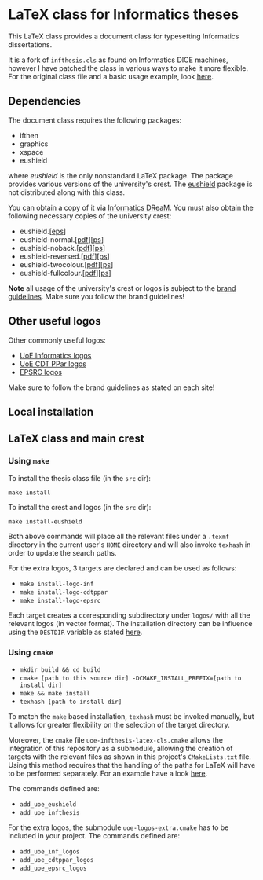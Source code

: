 # LaTeX class for Informatics theses
This LaTeX class provides a document class for typesetting Informatics dissertations. 

It is a fork of `infthesis.cls` as found on Informatics DICE machines, however I have patched the class in various ways to make it more flexible. 
For the original class file and a basic usage example, look [here](http://www.inf.ed.ac.uk/systems/tex/informatics/infthesis).

## Dependencies
The document class requires the following packages:
 * ifthen
 * graphics
 * xspace
 * eushield
 
where *eushield* is the only nonstandard LaTeX package. The package provides various versions of the university's crest. The [eushield][eushield.sty] package is not distributed along with this class. 

You can obtain a copy of it via [Informatics DReaM](http://dream.inf.ed.ac.uk/projects/polyml/application/cover-letter/tex/logos/eushield.sty). You must also obtain the following necessary copies of the university crest:
* eushield.[[eps](http://dream.inf.ed.ac.uk/projects/polyml/application/cover-letter/tex/logos/eushield.eps)]
* eushield-normal.[[pdf](http://dream.inf.ed.ac.uk/projects/polyml/application/cover-letter/tex/logos/eushield-normal.pdf)][[ps](http://dream.inf.ed.ac.uk/projects/polyml/application/cover-letter/tex/logos/eushield-normal.ps)]
* eushield-noback.[[pdf](http://dream.inf.ed.ac.uk/projects/polyml/application/cover-letter/tex/logos/eushield-noback.pdf)][[ps](http://dream.inf.ed.ac.uk/projects/polyml/application/cover-letter/tex/logos/eushield-noback.ps)]
* eushield-reversed.[[pdf](http://dream.inf.ed.ac.uk/projects/polyml/application/cover-letter/tex/logos/eushield-reversed.pdf)][[ps](http://dream.inf.ed.ac.uk/projects/polyml/application/cover-letter/tex/logos/eushield-reversed.ps)]
* eushield-twocolour.[[pdf](http://dream.inf.ed.ac.uk/projects/polyml/application/cover-letter/tex/logos/eushield-twocolour.pdf)][[ps](http://dream.inf.ed.ac.uk/projects/polyml/application/cover-letter/tex/logos/eushield-twocolour.ps)]
* eushield-fullcolour.[[pdf](http://dream.inf.ed.ac.uk/projects/polyml/application/cover-letter/tex/logos/eushield-fullcolour.pdf)][[ps](http://dream.inf.ed.ac.uk/projects/polyml/application/cover-letter/tex/logos/eushield-fullcolour.ps)]

**Note** all usage of the university's crest or logos is subject to the [brand guidelines](http://www.ed.ac.uk/communications-marketing/resources/university-brand). Make sure you follow the brand guidelines!

## Other useful logos

Other commonly useful logos:

* [UoE Informatics logos](http://web.inf.ed.ac.uk/infweb/admin/school-brand)
* [UoE CDT PPar logos](http://web.inf.ed.ac.uk/infweb/student-services/cdt/ppar/resources-guidelines/ppar-logos)
* [EPSRC logos](https://www.epsrc.ac.uk/about/logos)

Make sure to follow the brand guidelines as stated on each site!

## Local installation

## LaTeX class and main crest

### Using `make`

To install the thesis class file (in the `src` dir):

`make install`

To install the crest and logos (in the `src` dir):

`make install-eushield`

Both above commands will place all the relevant files under a `.texmf` directory in the current user's `HOME` directory
and will also invoke `texhash` in order to update the search paths.

For the extra logos, 3 targets are declared and can be used as follows:

- `make install-logo-inf`
- `make install-logo-cdtppar`
- `make install-logo-epsrc`

Each target creates a corresponding subdirectory under `logos/` with all the relevant logos (in vector format). The
installation directory can be influence using the `DESTDIR` variable as stated [here](https://www.gnu.org/prep/standards/html_node/DESTDIR.html).

### Using `cmake`

- `mkdir build && cd build`
- `cmake [path to this source dir] -DCMAKE_INSTALL_PREFIX=[path to install dir]`
- `make && make install`
- `texhash [path to install dir]`

To match the `make` based installation, `texhash` must be invoked manually, but it allows for greater flexibility on the
selection of the target directory.

Moreover, the `cmake` file `uoe-infthesis-latex-cls.cmake` allows the integration of this repository as a submodule, 
allowing the creation of targets with the relevant files as shown in this project's `CMakeLists.txt` file. Using this
method requires that the handling of the paths for LaTeX will have to be performed separately. For an example have a
look [here](https://github.com/compor/uoe-inf-thesis-skeleton).

The commands defined are:

- `add_uoe_eushield`
- `add_uoe_infthesis`

For the extra logos, the submodule `uoe-logos-extra.cmake` has to be included in your project. The commands defined are:

- `add_uoe_inf_logos`
- `add_uoe_cdtppar_logos`
- `add_uoe_epsrc_logos`


[eushield.sty]: http://dream.inf.ed.ac.uk/projects/polyml/application/cover-letter/tex/logos/eushield.sty

